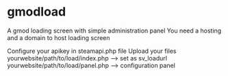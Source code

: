 # gmodload
A gmod loading screen with simple administration panel
You need a hosting and a domain to host loading screen

Configure your apikey in steamapi.php file
Upload your files
yourwebsite/path/to/load/index.php --> set as sv_loadurl
yourwebsite/path/to/load/panel.php --> configuration panel
